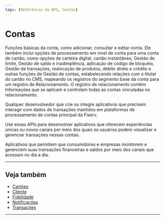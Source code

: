 ```yaml
---
tags: [Referência da API, Contas]
---
```


# Contas

Funções básicas da conta, como adicionar, consultar e editar conta. Ele também inclui opções de processamento em nível de conta para uma conta de cartão, como opções de carteira digital, cartão instantâneo, Gestão de limite, Gestão de saldo e inadimplência, aplicação de código de bloqueio, Gestão de transações, realocação de produtos, débito direto e crédito e outras funções de Gestão de contas, estabelecendo relações com o titular do cartão no CMS, mapeando os registros do segmento base da conta para um registro de Relacionamento. O registro de relacionamento contém informações que se aplicam e controlam todas as contas vinculadas no relacionamento.

<!--
type: tab
titles: Para quem é ?, Como se usa?, Usos potenciais
-->

Qualquer desenvolvedor que crie ou integre aplicativos que precisem interagir com dados de transações mantidos em plataformas de processamento de contas principal da Fiserv.

<!--
type: tab
-->

Use essas APIs para desenvolver aplicativos que oferecem experiências únicas ou novos canais por meio dos quais os usuários podem visualizar e gerenciar transações nessas contas.

<!--
type: tab
-->

Aplicativos que permitem que consumidores e empresas monitorem e gerenciem suas transações financeiras e saldos por meio dos canais que acessam no dia a dia.

<!-- type: tab-end -->

---

## Veja também

- [Cartões](?path=docs/português/referência-api/1-cartões.md)
- [Cliente](?path=docs/português/referência-api/2-cliente.md)
- [Fidelidade](?path=docs/português/referência-api/4-fidelidade.md)
- [Notificações](?path=docs/português/referência-api/5-notificações.md)
- [Transações](?path=docs/português/referência-api/6-transações.md)

---
